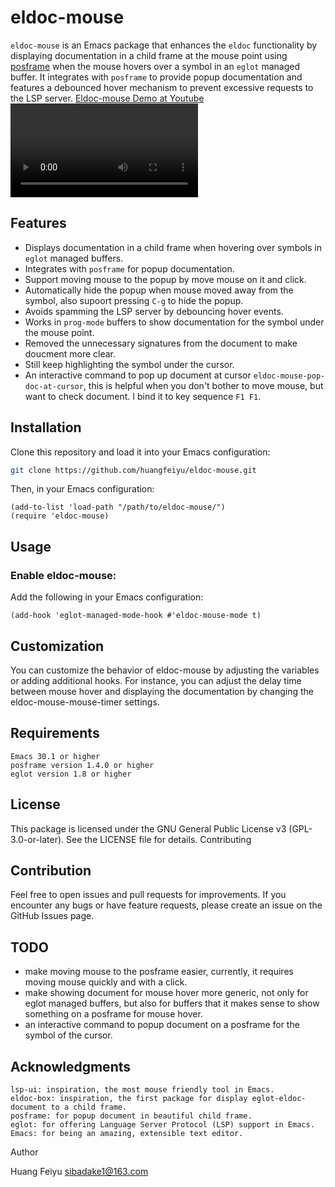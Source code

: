 # eldoc-mouse

`eldoc-mouse` is an Emacs package that enhances the `eldoc` functionality by displaying documentation in a child frame at the mouse point using [posframe](https://github.com/tumashu/posframe) when the mouse hovers over a symbol in an `eglot` managed buffer. It integrates with `posframe` to provide popup documentation and features a debounced hover mechanism to prevent excessive requests to the LSP server.
[Eldoc-mouse Demo at Youtube](https://youtu.be/XFAc4WyiJjI)
<video src="https://github.com/user-attachments/assets/5622cfd2-de0c-46e8-9276-d67615671932" controls></video>

## Features
- Displays documentation in a child frame when hovering over symbols in `eglot` managed buffers.
- Integrates with `posframe` for popup documentation.
- Support moving mouse to the popup by move mouse on it and click.
- Automatically hide the popup when mouse moved away from the symbol, also supoort pressing `C-g` to hide the popup.
- Avoids spamming the LSP server by debouncing hover events.
- Works in `prog-mode` buffers to show documentation for the symbol under the mouse point.
- Removed the unnecessary signatures from the document to make doucment more clear.
- Still keep highlighting the symbol under the cursor.
- An interactive command to pop up document at cursor `eldoc-mouse-pop-doc-at-cursor`, this is helpful when you don't bother to move mouse, but want to check document. I bind it to key sequence `F1 F1`.

## Installation

Clone this repository and load it into your Emacs configuration:

```sh
git clone https://github.com/huangfeiyu/eldoc-mouse.git
```
Then, in your Emacs configuration:

``` elisp
(add-to-list 'load-path "/path/to/eldoc-mouse/")
(require 'eldoc-mouse)
```

## Usage
### Enable eldoc-mouse:
Add the following in your Emacs configuration:
```
(add-hook 'eglot-managed-mode-hook #'eldoc-mouse-mode t)
```
## Customization

You can customize the behavior of eldoc-mouse by adjusting the variables or adding additional hooks. For instance, you can adjust the delay time between mouse hover and displaying the documentation by changing the eldoc-mouse-mouse-timer settings.
## Requirements

    Emacs 30.1 or higher
    posframe version 1.4.0 or higher
    eglot version 1.8 or higher

## License

This package is licensed under the GNU General Public License v3 (GPL-3.0-or-later). See the LICENSE file for details.
Contributing

## Contribution
Feel free to open issues and pull requests for improvements. If you encounter any bugs or have feature requests, please create an issue on the GitHub Issues page.
## TODO 
* make moving mouse to the posframe easier, currently, it requires moving mouse quickly and with a click.
* make showing document for mouse hover more generic, not only for eglot managed buffers,  but also for buffers that it makes sense to show something on a posframe for mouse hover.
* an interactive command to popup document on a posframe for the symbol of the cursor.

## Acknowledgments

    lsp-ui: inspiration, the most mouse friendly tool in Emacs.
    eldoc-box: inspiration, the first package for display eglot-eldoc-document to a child frame.
    posframe: for popup document in beautiful child frame. 
    eglot: for offering Language Server Protocol (LSP) support in Emacs.
    Emacs: for being an amazing, extensible text editor.

Author

Huang Feiyu sibadake1@163.com
